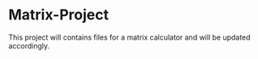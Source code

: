 # Matrix-Project

This project will contains files for a matrix calculator and will be updated accordingly.

